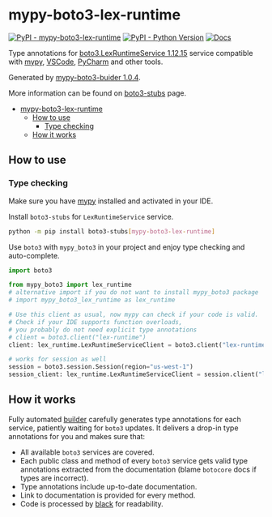 # mypy-boto3-lex-runtime

[![PyPI - mypy-boto3-lex-runtime](https://img.shields.io/pypi/v/mypy-boto3-lex-runtime.svg?color=blue)](https://pypi.org/project/mypy-boto3-lex-runtime)
[![PyPI - Python Version](https://img.shields.io/pypi/pyversions/mypy-boto3-lex-runtime.svg?color=blue)](https://pypi.org/project/mypy-boto3-lex-runtime)
[![Docs](https://img.shields.io/readthedocs/mypy-boto3-builder.svg?color=blue)](https://mypy-boto3-builder.readthedocs.io/)

Type annotations for
[boto3.LexRuntimeService 1.12.15](https://boto3.amazonaws.com/v1/documentation/api/1.12.15/reference/services/lex-runtime.html#LexRuntimeService) service
compatible with [mypy](https://github.com/python/mypy), [VSCode](https://code.visualstudio.com/),
[PyCharm](https://www.jetbrains.com/pycharm/) and other tools.

Generated by [mypy-boto3-buider 1.0.4](https://github.com/vemel/mypy_boto3_builder).

More information can be found on [boto3-stubs](https://pypi.org/project/boto3-stubs/) page.

- [mypy-boto3-lex-runtime](#mypy-boto3-lex-runtime)
  - [How to use](#how-to-use)
    - [Type checking](#type-checking)
  - [How it works](#how-it-works)

## How to use

### Type checking

Make sure you have [mypy](https://github.com/python/mypy) installed and activated in your IDE.

Install `boto3-stubs` for `LexRuntimeService` service.

```bash
python -m pip install boto3-stubs[mypy-boto3-lex-runtime]
```

Use `boto3` with `mypy_boto3` in your project and enjoy type checking and auto-complete.

```python
import boto3

from mypy_boto3 import lex_runtime
# alternative import if you do not want to install mypy_boto3 package
# import mypy_boto3_lex_runtime as lex_runtime

# Use this client as usual, now mypy can check if your code is valid.
# Check if your IDE supports function overloads,
# you probably do not need explicit type annotations
# client = boto3.client("lex-runtime")
client: lex_runtime.LexRuntimeServiceClient = boto3.client("lex-runtime")

# works for session as well
session = boto3.session.Session(region="us-west-1")
session_client: lex_runtime.LexRuntimeServiceClient = session.client("lex-runtime")

```

## How it works

Fully automated [builder](https://github.com/vemel/mypy_boto3_builder) carefully generates
type annotations for each service, patiently waiting for `boto3` updates. It delivers
a drop-in type annotations for you and makes sure that:

- All available `boto3` services are covered.
- Each public class and method of every `boto3` service gets valid type annotations
  extracted from the documentation (blame `botocore` docs if types are incorrect).
- Type annotations include up-to-date documentation.
- Link to documentation is provided for every method.
- Code is processed by [black](https://github.com/psf/black) for readability.